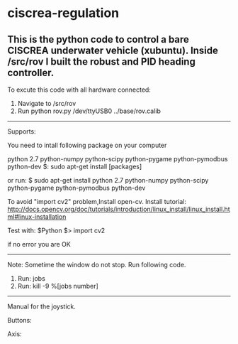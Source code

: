 ciscrea-regulation
======================

This is the python code to control a bare CISCREA underwater vehicle (xubuntu). Inside /src/rov I built the robust and PID heading controller.
-----------------------------------------------------------

To excute this code with all hardware connected:

1. Navigate to /src/rov
2. Run python rov.py /dev/ttyUSB0 ../base/rov.calib 
-----------------------------------------------------------
Supports:

You need to intall following package on your computer

python 2.7
python-numpy
python-scipy
python-pygame
python-pymodbus
python-dev
$: sudo apt-get install [packages]

or run:
$ sudo apt-get install python 2.7 python-numpy python-scipy python-pygame python-pymodbus python-dev

To avoid "import cv2" problem,Install open-cv.
Install tutorial:
http://docs.opencv.org/doc/tutorials/introduction/linux_install/linux_install.html#linux-installation

Test with:
$Python
$> import cv2

if no error you are OK

-----------------------------------------------------------

Note: Sometime the window do not stop. Run following code.
1. Run: jobs
2. Run: kill -9 %[jobs number]

-----------------------------------------------------------

Manual for the joystick.

Buttons:

Axis:
